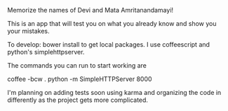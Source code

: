 Memorize the names of Devi and Mata Amritanandamayi!

This is an app that will test you on what you already know and show you your mistakes. 

To develop: bower install to get local packages. I use coffeescript and python's simplehttpserver.

The commands you can run to start working are 

coffee -bcw .
python -m SimpleHTTPServer 8000

I'm planning on adding tests soon using karma and organizing the code in differently as the project gets more complicated. 
